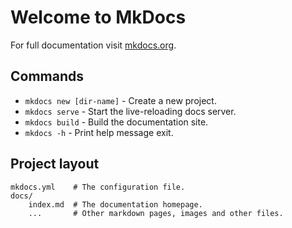 # Welcome to MkDocs

For full documentation visit [mkdocs.org](https://www.mkdocs.org).

## Commands

* `mkdocs new [dir-name]` - Create a new project.
* `mkdocs serve` - Start the live-reloading docs server.
* `mkdocs build` - Build the documentation site.
* `mkdocs -h` - Print help message exit.

## Project layout

    mkdocs.yml    # The configuration file.
    docs/
        index.md  # The documentation homepage.
        ...       # Other markdown pages, images and other files.
